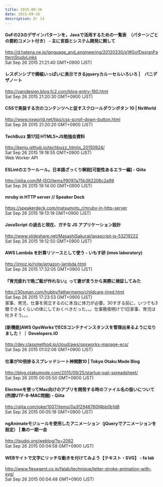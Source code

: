 ```yaml
---
title: 2015-09-26
date: 2015-09-26
description: B! 14
---
```


#### GoFの23のデザインパターンを，Javaで活用するための一覧表　（パターンごとの要約コメント付き） - 主に言語とシステム開発に関して
http://d.hatena.ne.jp/language_and_engineering/20120330/p1#GofDesignPatternStudyLinks<br>
Sat Sep 26 2015 21:21:40 GMT+0900 (JST)<br>


####  レスポンシブで横幅いっぱいに表示できるjqueryカルーセルいろいろ |　バニデザノート
http://vanidesign.blog.fc2.com/blog-entry-180.html<br>
Sat Sep 26 2015 21:20:30 GMT+0900 (JST)<br>


#### CSSで実装する次のコンテンツへと促すスクロールダウンボタン 10 | NxWorld
http://www.nxworld.net/tips/css-scroll-down-button.html<br>
Sat Sep 26 2015 21:20:20 GMT+0900 (JST)<br>


#### TechBuzz 第17回 HTML5+JS勉強会資料
http://kenju.github.io/techbuzz_htmljs_20150924/<br>
Sat Sep 26 2015 19:18:55 GMT+0900 (JST)<br>
Web Worker API


#### ESLintのエラールール。日本語ざっくり解説[可能性あるエラー編] - Qiita
http://qiita.com/M-ISO/items/f9097a75b362206c2a99<br>
Sat Sep 26 2015 19:14:00 GMT+0900 (JST)<br>


#### mruby in HTTP server // Speaker Deck
https://speakerdeck.com/matsumoto_r/mruby-in-http-server<br>
Sat Sep 26 2015 19:13:19 GMT+0900 (JST)<br>


#### JavaScript の過去と現在、ガチな JS アプリケーション設計
http://www.slideshare.net/MasashiSakurai/javascript-js-53219222<br>
Sat Sep 26 2015 19:12:50 GMT+0900 (JST)<br>


#### AWS Lambda を計算リソースとして使う - いもす研 (imos laboratory)
http://imoz.jp/note/amazon-lambda.html<br>
Sat Sep 26 2015 17:32:05 GMT+0900 (JST)<br>


#### 『育児疲れで晩ご飯が作れない』って妻が言うから実際に検証してみた
http://30sman.com/hubby/fathermemo/childcare-tired.html<br>
Sat Sep 26 2015 17:23:53 GMT+0900 (JST)<br>
家事、育児、仕事を両立するのに本当に体力が必要。30すぎる前に、いつでも3徹できるくらいの体にしておくべきだった。。。仕事徹夜明けで1日家事、育児は吐きそう。。。


#### [新機能]AWS OpsWorksでECSコンテナインスタンスを管理出来るようになりました！ ｜ Developers.IO
http://dev.classmethod.jp/cloud/aws/opsworks-manage-ecs/<br>
Sat Sep 26 2015 01:02:06 GMT+0900 (JST)<br>


#### 仕事が10倍捗るスプレッドシート神関数10 | Tokyo Otaku Mode Blog
http://blog.otakumode.com/2015/09/25/startup-paji-spreadsheet/<br>
Sat Sep 26 2015 00:05:50 GMT+0900 (JST)<br>


#### Electronを使ってMac向けのアプリを開発する時のファイル名の扱いについて (所謂UTF-8-MAC問題) - Qiita
http://qiita.com/joker1007/items/0a3f2946760f4bb0b1d8<br>
Sat Sep 26 2015 00:05:18 GMT+0900 (JST)<br>


#### ngAnimateモジュールを使用したアニメーション（jQueryでアニメーションを設定） | 集の一期一会
http://tsudoi.org/weblog/?p=2062<br>
Sat Sep 26 2015 00:04:58 GMT+0900 (JST)<br>


####  WEBサイトで文字にリッチな動きを付けてみよう【テキスト・SVG】 - fa lab
http://www.flexagent.co.jp/falab/technique/letter-stroke-animation-with-svg/<br>
Sat Sep 26 2015 00:04:48 GMT+0900 (JST)<br>


